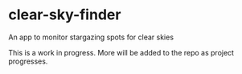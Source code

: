 # clear-sky-finder
An app to monitor stargazing spots for clear skies

This is a work in progress. More will be added to the repo as project progresses.
